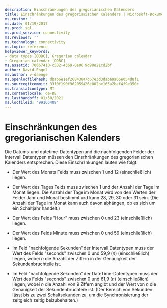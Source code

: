 ```yaml
---
description: Einschränkungen des gregorianischen Kalenders
title: Einschränkungen des gregorianischen Kalenders | Microsoft-Dokumentation
ms.custom: ''
ms.date: 01/19/2017
ms.prod: sql
ms.prod_service: connectivity
ms.reviewer: ''
ms.technology: connectivity
ms.topic: reference
helpviewer_keywords:
- data types [ODBC], Gregorian calendar
- Gregorian calendar [ODBC]
ms.assetid: 70667410-c582-4369-8e06-9d98e21cd2bf
author: David-Engel
ms.author: v-daenge
ms.openlocfilehash: dbab6e1ef26843807c67e3d3daba9a66e054d8f1
ms.sourcegitcommit: 33f0f190f962059826e002be165a2bef4f9e350c
ms.translationtype: MT
ms.contentlocale: de-DE
ms.lasthandoff: 01/30/2021
ms.locfileid: "99165409"
---
```

# <a name="constraints-of-the-gregorian-calendar"></a>Einschränkungen des gregorianischen Kalenders
Die Datums-und datetime-Datentypen und die nachfolgenden Felder der Intervall Datentypen müssen den Einschränkungen des gregorianischen Kalenders entsprechen. Diese Einschränkungen lauten wie folgt:  
  
-   Der Wert des Monats Felds muss zwischen 1 und 12 (einschließlich) liegen.  
  
-   Der Wert des Tages Felds muss zwischen 1 und der Anzahl der Tage im Monat liegen. Die Anzahl der Tage im Monat wird von den Werten der Felder Jahr und Monat bestimmt und kann 28, 29, 30 oder 31 sein. (Die Anzahl der Tage im Monat kann auch davon abhängen, ob es sich um ein Schaltjahr handelt.)  
  
-   Der Wert des Felds "Hour" muss zwischen 0 und 23 (einschließlich) liegen.  
  
-   Der Wert des Felds Minute muss zwischen 0 und 59 (einschließlich) liegen.  
  
-   Im Feld "nachfolgende Sekunden" der Intervall Datentypen muss der Wert des Felds "seconds" zwischen 0 und 59,9 (*n*) (einschließlich) liegen, wobei *n* die Anzahl der Ziffern in der Genauigkeit der Sekundenbruchteile ist.  
  
-   Im Feld "nachfolgende Sekunden" der DateTime-Datentypen muss der Wert des Felds "seconds" zwischen 0 und 61,9 (*n*) (einschließlich) liegen, wobei *n* die Anzahl von 9 Ziffern angibt und der Wert von *n* die Genauigkeit der Sekundenbruchteile ist. (Der Bereich von Sekunden lässt bis zu zwei Schaltsekunden zu, um die Synchronisierung der zeitgleich zeitig beizubehalten.)
